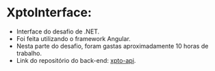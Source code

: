 # XptoInterface: 

* Interface do desafio de .NET. 
* Foi feita utilizando o framework Angular.
* Nesta parte do desafio, foram gastas aproximadamente 10 horas de trabalho.
* Link do repositório do back-end: [xpto-api](https://github.com/TheAbraaonix/xpto-api).